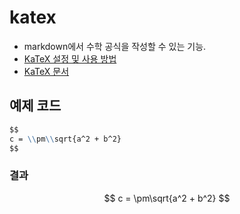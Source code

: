 # katex
* markdown에서 수학 공식을 작성할 수 있는 기능.
* [KaTeX 설정 및 사용 방법](https://docusaurus.io/docs/markdown-features/math-equations)
* [KaTeX 문서](https://katex.org/docs/supported.html)
## 예제 코드
```md
$$
c = \\pm\\sqrt{a^2 + b^2}
$$
```
### 결과
$$
c = \pm\sqrt{a^2 + b^2}
$$
